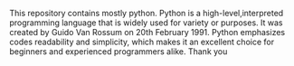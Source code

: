 This repository contains mostly python. Python is a high-level,interpreted programming language that is widely used for variety or purposes. It was created by Guido Van Rossum on 20th February 1991. Python emphasizes codes readability and simplicity, which makes it an excellent choice for beginners and experienced programmers alike. Thank you
